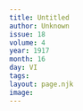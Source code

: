 ```yaml
---
title: Untitled
author: Unknown
issue: 18
volume: 4
year: 1917
month: 16
day: VI
tags:
layout: page.njk
image:
---
```






